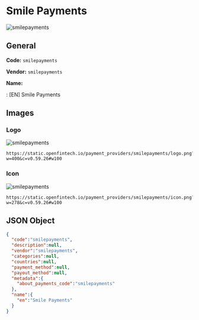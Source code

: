 
# Smile Payments 
![smilepayments](https://static.openfintech.io/payment_providers/smilepayments/logo.png?w=400&c=v0.59.26#w100)  

## General 
 
**Code:** `smilepayments` 
 
**Vendor:** `smilepayments` 
 
**Name:** 
 
:	[EN] Smile Payments 
 

## Images 

### Logo 
 
![smilepayments](https://static.openfintech.io/payment_providers/smilepayments/logo.png?w=400&c=v0.59.26#w100)  

```
https://static.openfintech.io/payment_providers/smilepayments/logo.png?w=400&c=v0.59.26#w100
```  

### Icon 
 
![smilepayments](https://static.openfintech.io/payment_providers/smilepayments/icon.png?w=278&c=v0.59.26#w100)  

```
https://static.openfintech.io/payment_providers/smilepayments/icon.png?w=278&c=v0.59.26#w100
```  

## JSON Object 

```json
{
  "code":"smilepayments",
  "description":null,
  "vendor":"smilepayments",
  "categories":null,
  "countries":null,
  "payment_method":null,
  "payout_method":null,
  "metadata":{
    "about_payments_code":"smilepayments"
  },
  "name":{
    "en":"Smile Payments"
  }
}
```  
